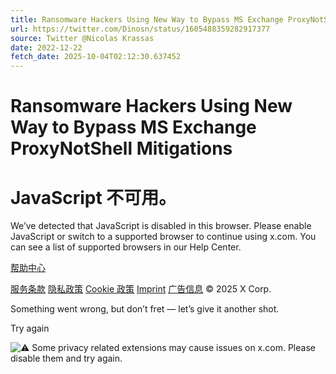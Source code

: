 ```yaml
---
title: Ransomware Hackers Using New Way to Bypass MS Exchange ProxyNotShell Mitigations
url: https://twitter.com/Dinosn/status/1605488359282917377
source: Twitter @Nicolas Krassas
date: 2022-12-22
fetch_date: 2025-10-04T02:12:30.637452
---
```


# Ransomware Hackers Using New Way to Bypass MS Exchange ProxyNotShell Mitigations

# JavaScript 不可用。

We’ve detected that JavaScript is disabled in this browser. Please enable JavaScript or switch to a supported browser to continue using x.com. You can see a list of supported browsers in our Help Center.

[帮助中心](https://help.x.com/using-x/x-supported-browsers)

[服务条款](https://x.com/tos)
[隐私政策](https://x.com/privacy)
[Cookie 政策](https://support.x.com/articles/20170514)
[Imprint](https://legal.twitter.com/imprint.html)
[广告信息](https://business.twitter.com/en/help/troubleshooting/how-twitter-ads-work.html?ref=web-twc-ao-gbl-adsinfo&utm_source=twc&utm_medium=web&utm_campaign=ao&utm_content=adsinfo)
© 2025 X Corp.

Something went wrong, but don’t fret — let’s give it another shot.

Try again

![⚠️](https://abs-0.twimg.com/emoji/v2/svg/26a0.svg) Some privacy related extensions may cause issues on x.com. Please disable them and try again.